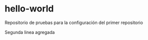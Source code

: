 # hello-world
Repositorio de pruebas para la configuración del primer repositorio

Segunda linea agregada

